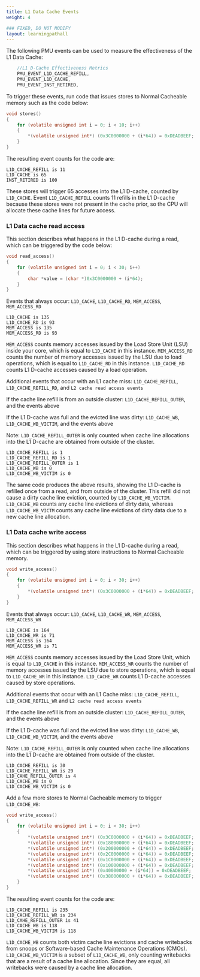 ```yaml
---
title: L1 Data Cache Events
weight: 4

### FIXED, DO NOT MODIFY
layout: learningpathall
---
```


The following PMU events can be used to measure the effectiveness of the L1 Data Cache: 

```C
    //L1 D-Cache Effectiveness Metrics
    PMU_EVENT_L1D_CACHE_REFILL,
    PMU_EVENT_L1D_CACHE,
    PMU_EVENT_INST_RETIRED,
```

To trigger these events, run code that issues stores to Normal Cacheable memory such as the code below:

```C
void stores()
{
    for (volatile unsigned int i = 0; i < 10; i++) 
    {
        *(volatile unsigned int*) (0x3C0000000 + (i*64)) = 0xDEADBEEF; 
    } 
}
```

The resulting event counts for the code are:

```output
L1D_CACHE_REFILL is 11
L1D_CACHE is 65
INST_RETIRED is 100
```

These stores will trigger 65 accesses into the L1 D-cache, counted by `L1D_CACHE`. Event `L1D_CACHE_REFILL` counts 11 refills in the L1 D-cache because these stores were not present in the cache prior, so the CPU will allocate these cache lines for future access. 

### L1 Data cache read access

This section describes what happens in the L1 D-cache during a read, which can be triggered by the code below:    

```C
void read_access()
{
    for (volatile unsigned int i = 0; i < 30; i++)
    {
        char *value = (char *)0x3C0000000 + (i*64);
    }
}
```

Events that always occur: 
`L1D_CACHE`, `L1D_CACHE_RD`, `MEM_ACCESS`, `MEM_ACCESS_RD`

```output
L1D_CACHE is 135
L1D_CACHE_RD is 93
MEM_ACCESS is 135
MEM_ACCESS_RD is 93
```

`MEM_ACCESS` counts memory accesses issued by the Load Store Unit (LSU) inside your core, which is equal to `L1D_CACHE` in this instance. `MEM_ACCESS_RD` counts the number of memory accesses issued by the LSU due to load operations, which is equal to `L1D_CACHE_RD` in this instance. `L1D_CACHE_RD` counts L1 D-cache accesses caused by a load operation.

Additional events that occur with an L1 cache miss:
`L1D_CACHE_REFILL`, `L1D_CACHE_REFILL_RD`, and `L2 cache read access events`

If the cache line refill is from an outside cluster: `L1D_CACHE_REFILL_OUTER`, and the events above

If the L1 D-cache was full and the evicted line was dirty: 
`L1D_CACHE_WB`, `L1D_CACHE_WB_VICTIM`, and the events above 

Note: `L1D_CACHE_REFILL_OUTER` is only counted when cache line allocations into the L1 D-cache are obtained from outside of the cluster. 

```output
L1D_CACHE_REFILL is 1
L1D_CACHE_REFILL_RD is 1
L1D_CACHE_REFILL_OUTER is 1
L1D_CACHE_WB is 0
L1D_CACHE_WB_VICTIM is 0
```

The same code produces the above results, showing the L1 D-cache is refilled once from a read, and from outside of the cluster. This refill did not cause a dirty cache line eviction, counted by `L1D_CACHE_WB_VICTIM`. `L1D_CACHE_WB` counts any cache line evictions of dirty data, whereas `L1D_CACHE_WB_VICTM` counts any cache line evictions of dirty data due to a new cache line allocation.


### L1 Data cache write access 

This section describes what happens in the L1 D-cache during a read, which can be triggered by using store instructions to Normal Cacheable memory.  

```C  
void write_access()
{
    for (volatile unsigned int i = 0; i < 30; i++)
    {
        *(volatile unsigned int*) (0x3C0000000 + (i*64)) = 0xDEADBEEF;
    }
}
```

Events that always occur: 
`L1D_CACHE`, `L1D_CACHE_WR`, `MEM_ACCESS`, `MEM_ACCESS_WR`

```output
L1D_CACHE is 164
L1D_CACHE_WR is 71
MEM_ACCESS is 164
MEM_ACCESS_WR is 71
```

`MEM_ACCESS` counts memory accesses issued by the Load Store Unit, which is equal to `L1D_CACHE` in this instance. `MEM_ACCESS_WR` counts the number of memory accesses issued by the LSU due to store operations, which is equal to `L1D_CACHE_WR` in this instance. `L1D_CACHE_WR` counts L1 D-cache accesses caused by store operations.

Additional events that occur with an L1 Cache miss:
`L1D_CACHE_REFILL`, `L1D_CACHE_REFILL_WR` and `L2 cache read access events`

If the cache line refill is from an outside cluster: `L1D_CACHE_REFILL_OUTER`, and the events above

If the L1 D-cache was full and the evicted line was dirty: 
`L1D_CACHE_WB`, `L1D_CACHE_WB_VICTIM`, and the events above 

Note: `L1D_CACHE_REFILL_OUTER` is only counted when cache line allocations into the L1 D-cache are obtained from outside of the cluster. 

```output
L1D_CACHE_REFILL is 30
L1D_CACHE_REFILL_WR is 29
L1D_CAHE_REFILL_OUTER is 4
L1D_CACHE_WB is 0
L1D_CACHE_WB_VICTIM is 0
```

Add a few more stores to Normal Cacheable memory to trigger `L1D_CACHE_WB`:

```C
void write_access()
{
    for (volatile unsigned int i = 0; i < 30; i++)
    {
        *(volatile unsigned int*) (0x3C0000000 + (i*64)) = 0xDEADBEEF;
        *(volatile unsigned int*) (0x180000000 + (i*64)) = 0xDEADBEEF;
        *(volatile unsigned int*) (0x200000000 + (i*64)) = 0xDEADBEEF;
        *(volatile unsigned int*) (0x2C0000000 + (i*64)) = 0xDEADBEEF;
        *(volatile unsigned int*) (0x1C0000000 + (i*64)) = 0xDEADBEEF;
        *(volatile unsigned int*) (0x100000000 + (i*64)) = 0xDEADBEEF;
        *(volatile unsigned int*) (0x40000000 + (i*64)) = 0xDEADBEEF;
        *(volatile unsigned int*) (0x380000000 + (i*64)) = 0xDEADBEEF;
    }
}
```

The resulting event counts for the code are:

```output
L1D_CACHE_REFILL is 235
L1D_CACHE_REFILL_WR is 234
L1D_CAHE_REFILL_OUTER is 41
L1D_CACHE_WB is 118
L1D_CACHE_WB_VICTIM is 118
```

`L1D_CACHE_WB` counts both victim cache line evictions and cache writebacks from snoops or Software-based Cache Maintenance Operations (CMOs).  `L1D_CACHE_WB_VICTIM` is a subset of `L1D_CACHE_WB`, only counting writebacks that are a result of a cache line allocation. Since they are equal, all writebacks were caused by a cache line allocation.
